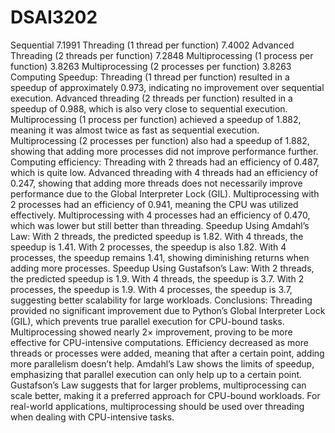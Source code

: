 # DSAI3202

Sequential	7.1991
Threading (1 thread per function)	7.4002
Advanced Threading (2 threads per function)	7.2848
Multiprocessing (1 process per function)	3.8263
Multiprocessing (2 processes per function)	3.8263
Computing Speedup:
Threading (1 thread per function) resulted in a speedup of approximately 0.973, indicating no improvement over sequential execution.
Advanced threading (2 threads per function) resulted in a speedup of 0.988, which is also very close to sequential execution.
Multiprocessing (1 process per function) achieved a speedup of 1.882, meaning it was almost twice as fast as sequential execution.
Multiprocessing (2 processes per function) also had a speedup of 1.882, showing that adding more processes did not improve performance further.
Computing efficiency:
Threading with 2 threads had an efficiency of 0.487, which is quite low.
Advanced threading with 4 threads had an efficiency of 0.247, showing that adding more threads does not necessarily improve performance due to the Global Interpreter Lock (GIL).
Multiprocessing with 2 processes had an efficiency of 0.941, meaning the CPU was utilized effectively.
Multiprocessing with 4 processes had an efficiency of 0.470, which was lower but still better than threading.
Speedup Using Amdahl’s Law:
With 2 threads, the predicted speedup is 1.82.
With 4 threads, the speedup is 1.41.
With 2 processes, the speedup is also 1.82.
With 4 processes, the speedup remains 1.41, showing diminishing returns when adding more processes.
Speedup Using Gustafson’s Law:
With 2 threads, the predicted speedup is 1.9.
With 4 threads, the speedup is 3.7.
With 2 processes, the speedup is 1.9.
With 4 processes, the speedup is 3.7, suggesting better scalability for large workloads.
Conclusions:
Threading provided no significant improvement due to Python’s Global Interpreter Lock (GIL), which prevents true parallel execution for CPU-bound tasks.
Multiprocessing showed nearly 2× improvement, proving to be more effective for CPU-intensive computations.
Efficiency decreased as more threads or processes were added, meaning that after a certain point, adding more parallelism doesn’t help.
Amdahl’s Law shows the limits of speedup, emphasizing that parallel execution can only help up to a certain point.
Gustafson’s Law suggests that for larger problems, multiprocessing can scale better, making it a preferred approach for CPU-bound workloads.
For real-world applications, multiprocessing should be used over threading when dealing with CPU-intensive tasks.
